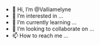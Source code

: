 - 👋 Hi, I’m @Valliamelyne
- 👀 I’m interested in ...
- 🌱 I’m currently learning ...
- 💞️ I’m looking to collaborate on ...
- 📫 How to reach me ...

<!---
Valliamelyne/Valliamelyne is a ✨ special ✨ repository because its `README.md` (this file) appears on your GitHub profile.
You can click the Preview link to take a look at your changes.
--->
